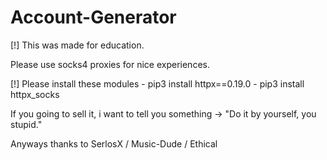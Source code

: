 # Account-Generator

[!] This was made for education.

Please use socks4 proxies for nice experiences.

[!] Please install these modules
    - pip3 install httpx==0.19.0
    - pip3 install httpx_socks

If you going to sell it, i want to tell you something -> "Do it by yourself, you stupid."

Anyways thanks to SerlosX / Music-Dude / Ethical
